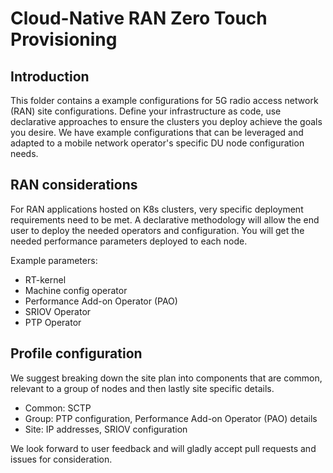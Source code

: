 # Cloud-Native RAN Zero Touch Provisioning

## Introduction

This folder contains a example configurations for 5G radio access network (RAN) site configurations.  Define your infrastructure as code, use declarative approaches to ensure the clusters you deploy achieve the goals you desire.  We have example configurations that can be leveraged and adapted to a mobile network operator's specific DU node configuration needs.

## RAN considerations

For RAN applications hosted on K8s clusters, very specific deployment requirements need to be met.  A declarative methodology will allow the end user to deploy the needed operators and configuration.  You will get the needed performance parameters deployed to each node.

Example parameters:

* RT-kernel
* Machine config operator
* Performance Add-on Operator (PAO)
* SRIOV Operator
* PTP Operator

## Profile configuration

We suggest breaking down the site plan into components that are common, relevant to a group of nodes and then lastly site specific details.

* Common: SCTP
* Group: PTP configuration, Performance Add-on Operator (PAO) details
* Site: IP addresses, SRIOV configuration

We look forward to user feedback and will gladly accept pull requests and issues for consideration.
